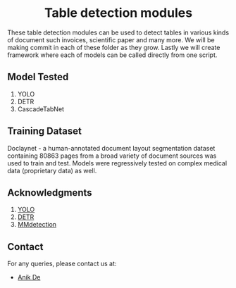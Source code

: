 <h1 align="center"> Table detection modules </h1>
These table detection modules can be used to detect tables in various kinds of document such invoices, scientific paper and many more. We will be making commit in each of these folder as they grow. Lastly we will create framework where each of models can be called directly from one script.

## Model Tested
1. YOLO
2. DETR
3. CascadeTabNet

## Training Dataset
Doclaynet - a human-annotated document layout segmentation dataset containing 80863 pages from a broad variety of document sources was used to train and test.
Models were regressively tested on complex medical data (proprietary data) as well.

## Acknowledgments
1. [YOLO](https://docs.ultralytics.com/models/yolov8/)
2. [DETR](https://github.com/facebookresearch/detr)
3. [MMdetection](https://mmdetection.readthedocs.io/en/latest/get_started.html)

## Contact
For any queries, please contact us at:
- [Anik De](mailto:anekde@gmail.com)

